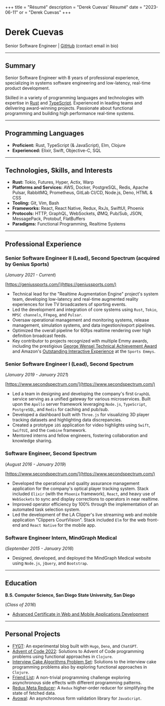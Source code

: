 +++
title = "Résumé"
description = "Derek Cuevas' Résumé"
date = "2023-06-11"
or = "Derek Cuevas"
+++

# Derek Cuevas

Senior Software Engineer | [GitHub](https://github.com/derekcuevas) (contact email in bio) 

---

## Summary

Senior Software Engineer with 8 years of professional experience, specializing in systems software engineering and low-latency, real-time product development.

Skilled in a variety of programming languages and technologies with expertise in [Rust](https://www.rust-lang.org/) and [TypeScript](https://www.typescriptlang.org/). Experienced in leading teams and delivering award-winning projects. Passionate about functional programming and building high performance real-time systems.

---

## Programming Languages

- **Proficient:** Rust, TypeScript (& JavaScript), Elm, Clojure
- **Experienced:** Elixir, Swift, Objective-C, SQL

---

## Technologies, Skills, and Interests

- **Rust:** Tokio, Futures, Hyper, Actix, Warp
- **Platforms and Services:** AWS, Docker,  PostgreSQL, Redis, Apache Pulsar, RabbitMQ, Prometheus, GitLab CI/CD, Node.js, Deno, HTML & CSS
- **Tooling:** Git, Vim, Bash
- **Frameworks:** React, React Native, Redux, RxJs, SwiftUI, Phoenix
- **Protocols:** HTTP, GraphQL, WebSockets, ØMQ, Pub/Sub, JSON, MessagePack, Protobuf, FlatBuffers
- **Paradigms:** Functional Programming, Realtime Systems

---

## Professional Experience

### Senior Software Engineer II (Lead), Second Spectrum (acquired by Genius Sports)
(*January 2021 - Current*)

[https://geniussports.com/](https://geniussports.com/)

- Technical lead for the "Realtime Augmentation Engine" project's system team, developing low-latency and real-time augmented reality experiences for live TV broadcasters of sporting events.
- Led the development and integration of core systems using `Rust`, `Tokio`, `MPSC channels`, `FFmpeg`, and `Pulsar`.
- Oversaw operational management and monitoring systems, release management, simulation systems, and data ingestion/export pipelines.
- Optimized the overall pipeline for 60fps realtime rendering over high definition broadcast feeds.
- Key contributor to projects recognized with multiple Emmy awards, including the prestigious [George Wensel Technical Achievement Award](https://geniussports.com/customer-stories/cbs-and-genius-win-sports-emmy-for-romovision/) and Amazon's [Outstanding Interactive Experience](https://www.aboutamazon.com/news/entertainment/thursday-night-football-on-prime-video-wins-sports-emmy-award) at the `Sports Emmys`.

### Senior Software Engineer I (Lead), Second Spectrum
(*January 2019 - January 2021*)

[https://www.secondspectrum.com/](https://www.secondspectrum.com/)

- Led a team in designing and developing the company's first `GraphQL` service serving as a unified gateway for various microservices. Built upon the `Apollo` server framework leveraging `Node.js`, `TypeScript`, `PostgreSQL`, and `Redis` for caching and pub/sub.
- Developed a dashboard built with `Three.js` for visualizing 3D player tracking datasets and highlighting data discrepancies.
- Created a prototype `iOS` application for video highlights using `Swift`, `SwiftUI`, and the `Combine` framework.
- Mentored interns and fellow engineers, fostering collaboration and knowledge sharing.

### Software Engineer, Second Spectrum
(*August 2016 - January 2019*)

[https://www.secondspectrum.com/](https://www.secondspectrum.com/)

- Developed the operational and quality assurance management application for the company's optical player tracking system. Stack included `Elixir` (with the `Phoenix` framework), `React`, and heavy use of `WebSockets` to sync and display corrections to operators in near realtime.
- Improved operator efficiency by 100% through the implementation of an automated task selection system.
- Led the development of the LA Clipper's live streaming web and mobile application "Clippers CourtVision". Stack included `Elm` for the web front-end and `React Native` for the mobile app.

### Software Engineer Intern, MindGraph Medical
(*September 2015 - January 2016*)

- Designed, developed, and deployed the MindGraph Medical website using `Node.js`, `jQuery`, and `Bootstrap`.

---

## Education

**B.S. Computer Science, San Diego State University, San Diego**

(*Class of 2016*)

- [Advanced Certificate in Web and Mobile Applications Development](https://cs.sdsu.edu/about/)

---

## Personal Projects

- [FYGT](https://github.com/DerekCuevas/derekcuevas.github.io): An experimental blog built with `Hugo`, `Deno`, and `ChatGPT`.
- [Advent of Code 2022](https://github.com/DerekCuevas/advent-of-code-2022): Solutions to Advent of Code programming problems using functional approaches in `Clojure`.
- [Interview Cake Algorithms Problem Set](https://github.com/DerekCuevas/interview-cake-clj): Solutions to the interview cake programming problems also by exploring functional approaches in `Clojure`.
- [Friend List](https://github.com/DerekCuevas/friend-list): A non-trivial programming challenge exploring asynchronous side effects with different programming patterns.
- [Redux Meta Reducer](https://github.com/DerekCuevas/redux-meta-reducer): A `Redux` higher-order reducer for simplifying the state of fetched data.
- [Avowal](https://github.com/DerekCuevas/avowal): An asynchronous form validation library for `JavaScript`.
